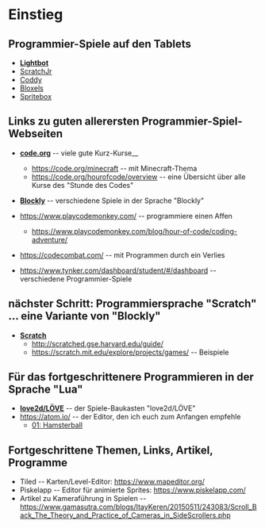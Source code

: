 # Einstieg

## Programmier-Spiele auf den Tablets
+ [__Lightbot__](https://play.google.com/store/apps/details?id=com.lightbot.lightbot)
+ [ScratchJr](https://play.google.com/store/apps/details?id=org.scratchjr.android)
+ [Coddy](https://play.google.com/store/apps/details?id=com.SimplyProjects.Coddy)
+ [Bloxels](https://play.google.com/store/apps/details?id=com.projectpixelpress.BloxelsBuilder)
+ [Spritebox](https://play.google.com/store/apps/details?id=com.spritebox.coding)

## Links zu guten allerersten Programmier-Spiel-Webseiten
+ [__code.org__](https://code.org) -- viele gute Kurz-Kurse__
  + https://code.org/minecraft -- mit Minecraft-Thema
  + https://code.org/hourofcode/overview -- eine Übersicht über alle Kurse des "Stunde des Codes"
+ [__Blockly__](https://blockly-games.appspot.com/?lang=de) -- verschiedene Spiele in der Sprache "Blockly"

+ https://www.playcodemonkey.com/ -- programmiere einen Affen
  + https://www.playcodemonkey.com/blog/hour-of-code/coding-adventure/
+ https://codecombat.com/ -- mit Programmen durch ein Verlies
+ https://www.tynker.com/dashboard/student/#/dashboard -- verschiedene Programmier-Spiele

## nächster Schritt: Programmiersprache "Scratch" ... eine Variante von "Blockly"
+ [__Scratch__](https://scratch.mit.edu)
  + http://scratched.gse.harvard.edu/guide/
  + https://scratch.mit.edu/explore/projects/games/ -- Beispiele

## Für das fortgeschrittenere Programmieren in der Sprache "Lua"
+ [__love2d/LÖVE__](https://love2d.org/wiki/Main_Page) -- der Spiele-Baukasten "love2d/LÖVE"
+ https://atom.io/ -- der Editor, den ich euch zum Anfangen empfehle
  + [01: Hamsterball](https://github.com/KaprioMedia/01_Hamsterball)

## Fortgeschrittene Themen, Links, Artikel, Programme
+ Tiled -- Karten/Level-Editor: https://www.mapeditor.org/
+ Piskelapp -- Editor für animierte Sprites: https://www.piskelapp.com/
+ Artikel zu Kameraführung in Spielen -- https://www.gamasutra.com/blogs/ItayKeren/20150511/243083/Scroll_Back_The_Theory_and_Practice_of_Cameras_in_SideScrollers.php

